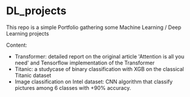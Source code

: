 # DL_projects
This repo is a simple Portfolio gathering some Machine Learning / Deep Learning projects

Content:
- Transformer: detailed report on the original article 'Attention is all you need' and Tensorflow implementation of the Transformer
- Titanic: a studycase of binary classification with XGB on the classical Titanic dataset
- Image classification on Intel dataset: CNN algorithm that classify pictures among 6 classes with +90% accuracy.
